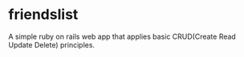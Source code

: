 # friendslist
A simple ruby on rails web app that applies basic CRUD(Create Read Update Delete) principles.

